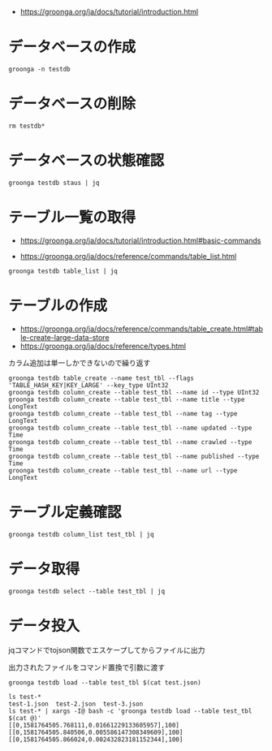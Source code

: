 - https://groonga.org/ja/docs/tutorial/introduction.html


# データベースの作成
```
groonga -n testdb
```

# データベースの削除

```
rm testdb*
```


# データベースの状態確認

```
groonga testdb staus | jq
```


# テーブル一覧の取得

- https://groonga.org/ja/docs/tutorial/introduction.html#basic-commands

- https://groonga.org/ja/docs/reference/commands/table_list.html

```
groonga testdb table_list | jq
```

# テーブルの作成

- https://groonga.org/ja/docs/reference/commands/table_create.html#table-create-large-data-store
- https://groonga.org/ja/docs/reference/types.html


カラム追加は単一しかできないので繰り返す

```
groonga testdb table_create --name test_tbl --flags 'TABLE_HASH_KEY|KEY_LARGE' --key_type UInt32
groonga testdb column_create --table test_tbl --name id --type UInt32
groonga testdb column_create --table test_tbl --name title --type LongText
groonga testdb column_create --table test_tbl --name tag --type LongText
groonga testdb column_create --table test_tbl --name updated --type Time
groonga testdb column_create --table test_tbl --name crawled --type Time
groonga testdb column_create --table test_tbl --name published --type Time
groonga testdb column_create --table test_tbl --name url --type LongText
```

# テーブル定義確認

```
groonga testdb column_list test_tbl | jq
```

# データ取得

```
groonga testdb select --table test_tbl | jq
```

# データ投入

jqコマンドでtojson関数でエスケープしてからファイルに出力

出力されたファイルをコマンド置換で引数に渡す

```
groonga testdb load --table test_tbl $(cat test.json)
```

```
ls test-*
test-1.json  test-2.json  test-3.json
ls test-* | xargs -I@ bash -c 'groonga testdb load --table test_tbl $(cat @)'
[[0,1581764505.768111,0.01661229133605957],100]
[[0,1581764505.840506,0.005586147308349609],100]
[[0,1581764505.866024,0.002432823181152344],100]
```
